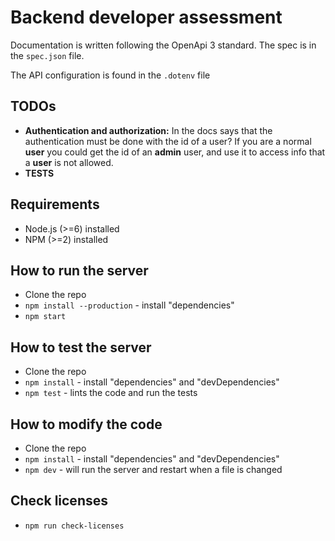 # Backend developer assessment 

Documentation is written following the OpenApi 3 standard. The spec is in the `spec.json` file. 

The API configuration is found in the `.dotenv` file

## TODOs
- **Authentication and authorization:** In the docs says that the authentication must be done with the id of a user? If you are a normal **user** you could get the id of an **admin** user, and use it to access info that a **user** is not allowed.
- **TESTS**

## Requirements
- Node.js (>=6) installed
- NPM (>=2) installed

## How to run the server
- Clone the repo
- `npm install --production` - install "dependencies"
- `npm start`

## How to test the server
- Clone the repo
- `npm install` - install "dependencies" and "devDependencies"
- `npm test` - lints the code and run the tests

## How to modify the code
- Clone the repo
- `npm install` - install "dependencies" and "devDependencies"
- `npm dev` - will run the server and restart when a file is changed

## Check licenses 
- `npm run check-licenses`
